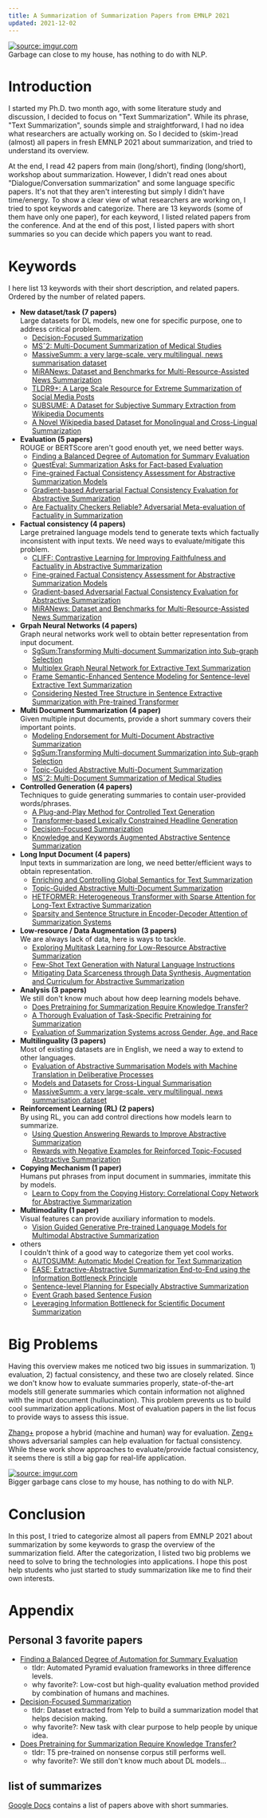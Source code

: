 ```yaml
---
title: A Summarization of Summarization Papers from EMNLP 2021
updated: 2021-12-02
---
```


<a href="https://imgur.com/aWLcmz6"><img src="https://i.imgur.com/aWLcmz6.jpg" title="source: imgur.com" /></a>  
Garbage can close to my house, has nothing to do with NLP.

# Introduction

I started my Ph.D. two month ago, with some literature study and discussion, I decided to focus on "Text Summarization". While its phrase, "Text Summarization", sounds simple and straightforward, I had no idea what researchers are actually working on. So I decided to (skim-)read (almost) all papers in fresh EMNLP 2021 about summarization, and tried to understand its overview.  

At the end, I read 42 papers from main (long/short), finding (long/short), workshop about summarization. However, I didn't read ones about "Dialogue/Conversation summarization" and some language specific papers. It's not that they aren't interesting but simply I didn't have time/energy.
To show a clear view of what researchers are working on, I tried to spot keywords and categorize. There are 13 keywords (some of them have only one paper), for each keyword, I listed related papers from the conference. And at the end of this post, I listed papers with short summaries so you can decide which papers you want to read.


# Keywords

I here list 13 keywords with their short description, and related papers. Ordered by the number of related papers.

- **New dataset/task (7 papers)**  
  Large datasets for DL models, new one for specific purpose, one to address critical problem.
  - [Decision-Focused Summarization](https://aclanthology.org/2021.emnlp-main.10/)
  - [MSˆ2: Multi-Document Summarization of Medical Studies](https://aclanthology.org/2021.emnlp-main.594/)
  - [MassiveSumm: a very large-scale, very multilingual, news summarisation dataset](https://aclanthology.org/2021.emnlp-main.797/)
  - [MiRANews: Dataset and Benchmarks for Multi-Resource-Assisted News Summarization](https://aclanthology.org/2021.findings-emnlp.133)
  - [TLDR9+: A Large Scale Resource for Extreme Summarization of Social Media Posts](https://aclanthology.org/2021.newsum-1.15)
  - [SUBSUME: A Dataset for Subjective Summary Extraction from Wikipedia Documents](https://aclanthology.org/2021.newsum-1.14)
  - [A Novel Wikipedia based Dataset for Monolingual and Cross-Lingual Summarization](https://aclanthology.org/2021.newsum-1.5)
- **Evaluation (5 papers)**  
  ROUGE or BERTScore aren't good enouth yet, we need better ways.
  - [Finding a Balanced Degree of Automation for Summary Evaluation](https://aclanthology.org/2021.emnlp-main.531/)
  - [QuestEval: Summarization Asks for Fact-based Evaluation](https://aclanthology.org/2021.emnlp-main.529/)
  - [Fine-grained Factual Consistency Assessment for Abstractive Summarization Models](https://aclanthology.org/2021.emnlp-main.9/)
  - [Gradient-based Adversarial Factual Consistency Evaluation for Abstractive Summarization](https://aclanthology.org/2021.emnlp-main.337)
  - [Are Factuality Checkers Reliable? Adversarial Meta-evaluation of Factuality in Summarization](https://aclanthology.org/2021.findings-emnlp.179)
- **Factual consistency (4 papers)**  
  Large pretrained language models tend to generate texts which factually inconsistent with input texts. We need ways to evaluate/mitigate this problem.
  - [CLIFF: Contrastive Learning for Improving Faithfulness and Factuality in Abstractive Summarization](https://aclanthology.org/2021.emnlp-main.532/)
  - [Fine-grained Factual Consistency Assessment for Abstractive Summarization Models](https://aclanthology.org/2021.emnlp-main.9/)
  - [Gradient-based Adversarial Factual Consistency Evaluation for Abstractive Summarization](https://aclanthology.org/2021.emnlp-main.337)
  - [MiRANews: Dataset and Benchmarks for Multi-Resource-Assisted News Summarization](https://aclanthology.org/2021.findings-emnlp.133)
- **Grpah Neural Networks (4 papers)**  
  Graph neural networks work well to obtain better representation from input document.
  - [SgSum:Transforming Multi-document Summarization into Sub-graph Selection](https://aclanthology.org/2021.emnlp-main.333/)
  - [Multiplex Graph Neural Network for Extractive Text Summarization](https://aclanthology.org/2021.emnlp-main.11/)
  - [Frame Semantic-Enhanced Sentence Modeling for Sentence-level Extractive Text Summarization](https://aclanthology.org/2021.emnlp-main.331)
  - [Considering Nested Tree Structure in Sentence Extractive Summarization with Pre-trained Transformer](https://aclanthology.org/2021.emnlp-main.330/)
- **Multi Document Summarization (4 paper)**  
  Given multiple input documents, provide a short summary covers their important points.
  - [Modeling Endorsement for Multi-Document Abstractive Summarization](https://aclanthology.org/2021.newsum-1.13/)
  - [SgSum:Transforming Multi-document Summarization into Sub-graph Selection](https://aclanthology.org/2021.emnlp-main.333/)
  - [Topic-Guided Abstractive Multi-Document Summarization](https://aclanthology.org/2021.findings-emnlp.126/)
  - [MSˆ2: Multi-Document Summarization of Medical Studies](https://aclanthology.org/2021.emnlp-main.594/)
- **Controlled Generation (4 papers)**  
  Techniques to guide generating summaries to contain user-provided words/phrases.
  - [A Plug-and-Play Method for Controlled Text Generation](https://aclanthology.org/2021.findings-emnlp.334/)
  - [Transformer-based Lexically Constrained Headline Generation](https://aclanthology.org/2021.emnlp-main.335/)
  - [Decision-Focused Summarization](https://aclanthology.org/2021.emnlp-main.10/)
  - [Knowledge and Keywords Augmented Abstractive Sentence Summarization](https://aclanthology.org/2021.newsum-1.3)
- **Long Input Document (4 papers)**  
  Input texts in summarization are long, we need better/efficient ways to obtain representation.
  - [Enriching and Controlling Global Semantics for Text Summarization](https://aclanthology.org/2021.emnlp-main.744/)
  - [Topic-Guided Abstractive Multi-Document Summarization](https://aclanthology.org/2021.findings-emnlp.126/)
  - [HETFORMER: Heterogeneous Transformer with Sparse Attention for Long-Text Extractive Summarization](https://aclanthology.org/2021.emnlp-main.13/)
  - [Sparsity and Sentence Structure in Encoder-Decoder Attention of Summarization Systems](https://aclanthology.org/2021.emnlp-main.739)
- **Low-resource / Data Augmentation (3 papers)**  
  We are always lack of data, here is ways to tackle.
  - [Exploring Multitask Learning for Low-Resource Abstractive Summarization](https://aclanthology.org/2021.findings-emnlp.142/)
  - [Few-Shot Text Generation with Natural Language Instructions](https://aclanthology.org/2021.emnlp-main.32)
  - [Mitigating Data Scarceness through Data Synthesis, Augmentation and Curriculum for Abstractive Summarization](https://aclanthology.org/2021.findings-emnlp.175)
- **Analysis (3 papers)**  
  We still don't know much about how deep learning models behave.
  - [Does Pretraining for Summarization Require Knowledge Transfer?](https://aclanthology.org/2021.findings-emnlp.273/)
  - [A Thorough Evaluation of Task-Specific Pretraining for Summarization](https://aclanthology.org/2021.emnlp-main.12)
  - [Evaluation of Summarization Systems across Gender, Age, and Race](https://aclanthology.org/2021.newsum-1.6)
- **Multilinguality (3 papers)**  
  Most of existing datasets are in English, we need a way to extend to other languages.
  - [Evaluation of Abstractive Summarisation Models with Machine Translation in Deliberative Processes](https://aclanthology.org/2021.newsum-1.7/)
  - [Models and Datasets for Cross-Lingual Summarisation](https://aclanthology.org/2021.emnlp-main.742)
  - [MassiveSumm: a very large-scale, very multilingual, news summarisation dataset](https://aclanthology.org/2021.emnlp-main.797/)
- **Reinforcement Learning (RL) (2 papers)**  
  By using RL, you can add control directions how models learn to summarize.
  - [Using Question Answering Rewards to Improve Abstractive Summarization](https://aclanthology.org/2021.findings-emnlp.47)
  - [Rewards with Negative Examples for Reinforced Topic-Focused Abstractive Summarization](https://aclanthology.org/2021.newsum-1.4)
- **Copying Mechanism (1 paper)**  
  Humans put phrases from input document in summaries, immitate this by models.
  - [Learn to Copy from the Copying History: Correlational Copy Network for Abstractive Summarization](https://aclanthology.org/2021.emnlp-main.336)
- **Multimodality  (1 paper)**  
  Visual features can provide auxiliary information to models.
  - [Vision Guided Generative Pre-trained Language Models for Multimodal Abstractive Summarization](https://aclanthology.org/2021.emnlp-main.326/)
- others  
  I couldn't think of a good way to categorize them yet cool works.
  - [AUTOSUMM: Automatic Model Creation for Text Summarization](https://aclanthology.org/2021.emnlp-main.798)
  - [EASE: Extractive-Abstractive Summarization End-to-End using the Information Bottleneck Principle](https://aclanthology.org/2021.newsum-1.10)
  - [Sentence-level Planning for Especially Abstractive Summarization](https://aclanthology.org/2021.newsum-1.1)
  - [Event Graph based Sentence Fusion](https://aclanthology.org/2021.emnlp-main.334)
  - [Leveraging Information Bottleneck for Scientific Document Summarization](https://aclanthology.org/2021.findings-emnlp.345/)


# Big Problems

Having this overview makes me noticed two big issues in summarization. 1) evaluation, 2) factual consistency, and these two are closely related.
Since we don't know how to evaluate summaries properly, state-of-the-art models still generate summaries which contain information not alighned with the input document (hullucination).
This problem prevents us to build cool summarization applications.
Most of evaluation papers in the list focus to provide ways to assess this issue.  

[Zhang+](https://aclanthology.org/2021.emnlp-main.531/) propose a hybrid (machine and human) way for evaluation.
[Zeng+](https://aclanthology.org/2021.emnlp-main.337/) shows adversarial samples can help evaluation for factual consistency.
While these work show approaches to evaluate/provide factual consistency, it seems there is still a big gap for real-life application.


<a href="https://imgur.com/e5fUKWY"><img src="https://i.imgur.com/e5fUKWY.jpg" title="source: imgur.com" /></a>  
Bigger garbage cans close to my house, has nothing to do with NLP.


# Conclusion

In this post, I tried to categorize almost all papers from EMNLP 2021 about summarization by some keywords to grasp the overview of the summarization field.
After the categorization, I listed two big problems we need to solve to bring the technologies into applications.
I hope this post help students who just started to study summarization like me to find their own interests.


# Appendix

## Personal 3 favorite papers

- [Finding a Balanced Degree of Automation for Summary Evaluation](https://aclanthology.org/2021.emnlp-main.531/)
  - tldr: Automated Pyramid evaluation frameworks in three difference levels.
  - why favorite?: Low-cost but high-quality evaluation method provided by combination of humans and machines.
- [Decision-Focused Summarization](https://aclanthology.org/2021.emnlp-main.10/)
  - tldr: Dataset extracted from Yelp to build a summarization model that helps decision making.
  - why favorite?: New task with clear purpose to help people by unique idea.
- [Does Pretraining for Summarization Require Knowledge Transfer?](https://aclanthology.org/2021.findings-emnlp.273/)
  - tldr: T5 pre-trained on nonsense corpus still performs well.
  - why favorite?: We still don't know much about DL models...

## list of summarizes

[Google Docs](https://docs.google.com/document/d/1wAn9w2GX6_ttYNP09MmoyJjvSNZOvf5k5mwJPPqNk4M/edit?usp=sharing) contains a list of papers above with short summaries.
